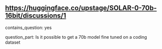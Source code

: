 ## https://huggingface.co/upstage/SOLAR-0-70b-16bit/discussions/1

contains_question: yes

question_part: Is it possible to get a 70b model fine tuned on a coding dataset